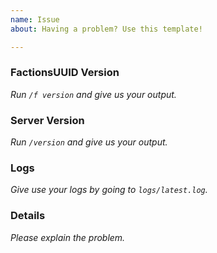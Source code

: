 ```yaml
---
name: Issue
about: Having a problem? Use this template!

---
```


<!-- FactionsUUID Issue Template
Don't put anything inside this block, as it won't be included in the issue.

If you have a question about Factions, it may be more useful to join our
Discord server: https://discord.gg/F7gexAQ

1.  Fill out the template, running the commands either in the console or 
    as a player. Don't simply put "latest" or we will ignore it.
    
2.  When linking files, do not attach them to the post! Paste them on 
    https://gist.github.com/, then paste a link to them in the relevant parts
    of the template. Avoid using Hastebin or Pastebin, as files are deleted
    after a period of time.
    
3.  If you are reporting an issue with lag, please include a timings report.

4.  If you are reporting an issue with messages or in-game behavior, please
    include screenshots detailing the problem.
    
5.  Include a description and any other details that may be helpful under
    "Details:".
-->
### FactionsUUID Version
*Run `/f version` and give us your output.* 

### Server Version
*Run `/version` and give us your output.*
 
### Logs
*Give use your logs by going to `logs/latest.log`.*

### Details
*Please explain the problem.*
